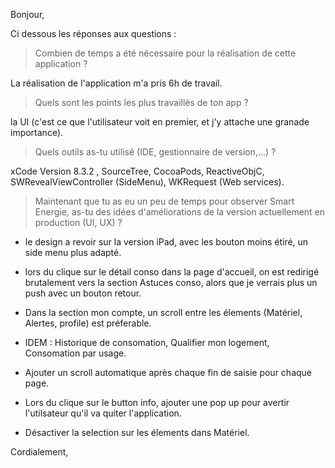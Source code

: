 Bonjour,

Ci dessous les réponses aux questions :

> Combien de temps a été nécessaire pour la réalisation de cette application ?

La réalisation de l'application m'a pris 6h de travail.

> Quels sont les points les plus travaillés de ton app ?  

la UI (c'est ce que l'utilisateur voit en premier, et j'y attache une granade importance).

> Quels outils as-tu utilisé (IDE, gestionnaire de version,...) ?

xCode Version 8.3.2 , SourceTree, CocoaPods, ReactiveObjC, 
SWRevealViewController (SideMenu), WKRequest (Web services).

> Maintenant que tu as eu un peu de temps pour observer Smart Energie, as-tu des idées d'améliorations de la version actuellement en production (UI, UX) ?

- le design a revoir sur la version iPad, avec les bouton moins étiré, un side menu plus adapté.

- lors du clique sur le détail conso dans la page d'accueil, on est redirigé brutalement vers la section Astuces conso, alors que je verrais plus un push avec un bouton retour.

- Dans la section mon compte, un scroll entre les élements (Matériel, Alertes, profile) est préferable.

- IDEM : Historique de consomation, Qualifier mon logement, Consomation par usage.

- Ajouter un scroll automatique après chaque fin de saisie pour chaque page.

- Lors du clique sur le button info, ajouter une pop up pour avertir l'utilsateur qu'il va quiter l'application.

- Désactiver la selection sur les élements dans Matériel.

Cordialement,



